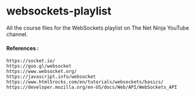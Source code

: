 # websockets-playlist
All the course files for the WebSockets playlist on The Net Ninja YouTube channel.


#### References :

```
https://socket.io/
https://goo.gl/websocket
https://www.websocket.org/
https://javascript.info/websocket
https://www.html5rocks.com/en/tutorials/websockets/basics/
https://developer.mozilla.org/en-US/docs/Web/API/WebSockets_API
```
